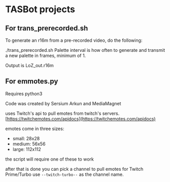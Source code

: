 # TASBot projects #

## For trans_prerecorded.sh ##

To generate an r16m from a pre-recorded video, do the following:

./trans_prerecorded.sh <avi file> <palette interval>
Palette interval is how often to generate and transmit a new palette in frames, minimum of 1.

Output is LoZ_out.r16m

## For emmotes.py ##

Requires python3

Code was created by Sersium Arkun and MediaMagnet

uses Twitch's api to pull emotes from twitch's servers.
[https://twitchemotes.com/apidocs](https://twitchemotes.com/apidocs)

emotes come in three sizes:

- small: 28x28
- medium: 56x56
- large: 112x112

the script will require one of these to work

after that is done you can pick a channel to pull emotes for Twitch Prime/Turbo use `--twitch-turbo--` as the channel name.

